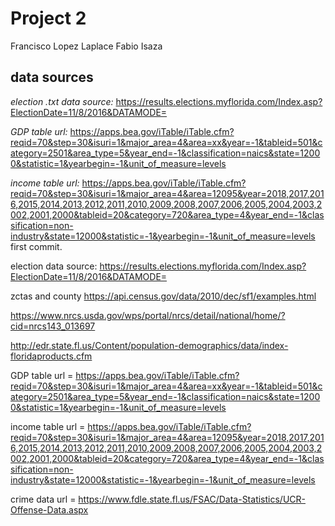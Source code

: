 # Project 2

Francisco Lopez Laplace
Fabio Isaza

## data sources

*election .txt data source:* 
https://results.elections.myflorida.com/Index.asp?ElectionDate=11/8/2016&DATAMODE=

*GDP table url:* 
https://apps.bea.gov/iTable/iTable.cfm?reqid=70&step=30&isuri=1&major_area=4&area=xx&year=-1&tableid=501&category=2501&area_type=5&year_end=-1&classification=naics&state=12000&statistic=1&yearbegin=-1&unit_of_measure=levels

*income table url:* 
https://apps.bea.gov/iTable/iTable.cfm?reqid=70&step=30&isuri=1&major_area=4&area=12095&year=2018,2017,2016,2015,2014,2013,2012,2011,2010,2009,2008,2007,2006,2005,2004,2003,2002,2001,2000&tableid=20&category=720&area_type=4&year_end=-1&classification=non-industry&state=12000&statistic=-1&yearbegin=-1&unit_of_measure=levels
first commit.

election data source: https://results.elections.myflorida.com/Index.asp?ElectionDate=11/8/2016&DATAMODE=

zctas and county https://api.census.gov/data/2010/dec/sf1/examples.html

https://www.nrcs.usda.gov/wps/portal/nrcs/detail/national/home/?cid=nrcs143_013697

http://edr.state.fl.us/Content/population-demographics/data/index-floridaproducts.cfm

GDP table url = https://apps.bea.gov/iTable/iTable.cfm?reqid=70&step=30&isuri=1&major_area=4&area=xx&year=-1&tableid=501&category=2501&area_type=5&year_end=-1&classification=naics&state=12000&statistic=1&yearbegin=-1&unit_of_measure=levels

income table url = https://apps.bea.gov/iTable/iTable.cfm?reqid=70&step=30&isuri=1&major_area=4&area=12095&year=2018,2017,2016,2015,2014,2013,2012,2011,2010,2009,2008,2007,2006,2005,2004,2003,2002,2001,2000&tableid=20&category=720&area_type=4&year_end=-1&classification=non-industry&state=12000&statistic=-1&yearbegin=-1&unit_of_measure=levels

crime data url =
https://www.fdle.state.fl.us/FSAC/Data-Statistics/UCR-Offense-Data.aspx